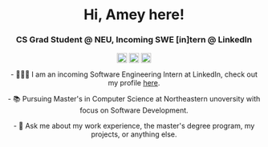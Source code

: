 <h1 align="center">Hi, Amey here!</h1>
<h3 align="center">CS Grad Student @ NEU, Incoming SWE [in]tern @ LinkedIn</h3>
<p align="center">
<a href=mailto:arya.am@northeastern.edu target="blank"><img align="center" src=https://cdn.jsdelivr.net/npm/simple-icons@3.0.1/icons/gmail.svg alt="amey" height="20" width="20" /></a>
<a href=https://www.linkedin.com/in/ameyarya target="blank"><img align="center" src=https://cdn.jsdelivr.net/npm/simple-icons@3.0.1/icons/linkedin.svg alt="itsjafer" height="20" width="20" /></a>
<a href=https://ameyarya.github.io target="blank"><img align="center" src=https://cdn.jsdelivr.net/npm/simple-icons@3.0.1/icons/googlechrome.svg alt="itsjafer" height="20" width="20" /></a>
</p>
<p align="center">
- 👨🏻‍💻 I am an incoming Software Engineering Intern at LinkedIn, check out my profile <a href=https://ameyarya.github.io/>here</a>.
</p>
<p align="center">
- 📚 Pursuing Master's in Computer Science at Northeastern unoversity with focus on Software Development.
</p>
<p align="center">
- 💬 Ask me about my work experience, the master's degree program, my projects, or anything else.
</p>

